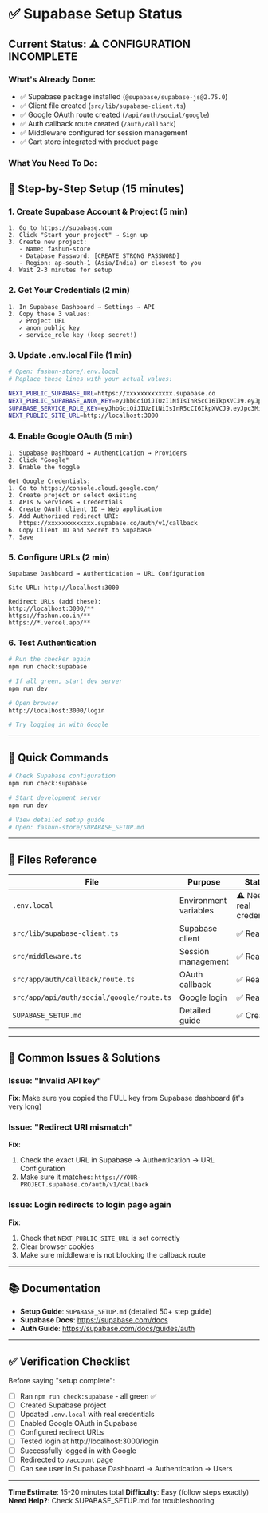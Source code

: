 # ✅ Supabase Setup Status

## Current Status: ⚠️ CONFIGURATION INCOMPLETE

### What's Already Done:
- ✅ Supabase package installed (`@supabase/supabase-js@2.75.0`)
- ✅ Client file created (`src/lib/supabase-client.ts`)
- ✅ Google OAuth route created (`/api/auth/social/google`)
- ✅ Auth callback route created (`/auth/callback`)
- ✅ Middleware configured for session management
- ✅ Cart store integrated with product page

### What You Need To Do:

## 🎯 Step-by-Step Setup (15 minutes)

### 1. Create Supabase Account & Project (5 min)
```
1. Go to https://supabase.com
2. Click "Start your project" → Sign up
3. Create new project:
   - Name: fashun-store
   - Database Password: [CREATE STRONG PASSWORD]
   - Region: ap-south-1 (Asia/India) or closest to you
4. Wait 2-3 minutes for setup
```

### 2. Get Your Credentials (2 min)
```
1. In Supabase Dashboard → Settings → API
2. Copy these 3 values:
   ✓ Project URL
   ✓ anon public key
   ✓ service_role key (keep secret!)
```

### 3. Update .env.local File (1 min)
```bash
# Open: fashun-store/.env.local
# Replace these lines with your actual values:

NEXT_PUBLIC_SUPABASE_URL=https://xxxxxxxxxxxxx.supabase.co
NEXT_PUBLIC_SUPABASE_ANON_KEY=eyJhbGciOiJIUzI1NiIsInR5cCI6IkpXVCJ9.eyJpc3MiOiJzdXBhYmFz...
SUPABASE_SERVICE_ROLE_KEY=eyJhbGciOiJIUzI1NiIsInR5cCI6IkpXVCJ9.eyJpc3MiOiJzdXBhYmFz...
NEXT_PUBLIC_SITE_URL=http://localhost:3000
```

### 4. Enable Google OAuth (5 min)
```
1. Supabase Dashboard → Authentication → Providers
2. Click "Google"
3. Enable the toggle

Get Google Credentials:
1. Go to https://console.cloud.google.com/
2. Create project or select existing
3. APIs & Services → Credentials
4. Create OAuth client ID → Web application
5. Add Authorized redirect URI:
   https://xxxxxxxxxxxxx.supabase.co/auth/v1/callback
6. Copy Client ID and Secret to Supabase
7. Save
```

### 5. Configure URLs (2 min)
```
Supabase Dashboard → Authentication → URL Configuration

Site URL: http://localhost:3000

Redirect URLs (add these):
http://localhost:3000/**
https://fashun.co.in/**
https://*.vercel.app/**
```

### 6. Test Authentication
```bash
# Run the checker again
npm run check:supabase

# If all green, start dev server
npm run dev

# Open browser
http://localhost:3000/login

# Try logging in with Google
```

---

## 🔧 Quick Commands

```bash
# Check Supabase configuration
npm run check:supabase

# Start development server
npm run dev

# View detailed setup guide
# Open: fashun-store/SUPABASE_SETUP.md
```

---

## 📝 Files Reference

| File | Purpose | Status |
|------|---------|--------|
| `.env.local` | Environment variables | ⚠️ Needs real credentials |
| `src/lib/supabase-client.ts` | Supabase client | ✅ Ready |
| `src/middleware.ts` | Session management | ✅ Ready |
| `src/app/auth/callback/route.ts` | OAuth callback | ✅ Ready |
| `src/app/api/auth/social/google/route.ts` | Google login | ✅ Ready |
| `SUPABASE_SETUP.md` | Detailed guide | ✅ Created |

---

## 🐛 Common Issues & Solutions

### Issue: "Invalid API key"
**Fix**: Make sure you copied the FULL key from Supabase dashboard (it's very long)

### Issue: "Redirect URI mismatch"
**Fix**: 
1. Check the exact URL in Supabase → Authentication → URL Configuration
2. Make sure it matches: `https://YOUR-PROJECT.supabase.co/auth/v1/callback`

### Issue: Login redirects to login page again
**Fix**: 
1. Check that `NEXT_PUBLIC_SITE_URL` is set correctly
2. Clear browser cookies
3. Make sure middleware is not blocking the callback route

---

## 📚 Documentation

- **Setup Guide**: `SUPABASE_SETUP.md` (detailed 50+ step guide)
- **Supabase Docs**: https://supabase.com/docs
- **Auth Guide**: https://supabase.com/docs/guides/auth

---

## ✅ Verification Checklist

Before saying "setup complete":
- [ ] Ran `npm run check:supabase` - all green ✅
- [ ] Created Supabase project
- [ ] Updated `.env.local` with real credentials
- [ ] Enabled Google OAuth in Supabase
- [ ] Configured redirect URLs
- [ ] Tested login at http://localhost:3000/login
- [ ] Successfully logged in with Google
- [ ] Redirected to `/account` page
- [ ] Can see user in Supabase Dashboard → Authentication → Users

---

**Time Estimate**: 15-20 minutes total
**Difficulty**: Easy (follow steps exactly)
**Need Help?**: Check SUPABASE_SETUP.md for troubleshooting
